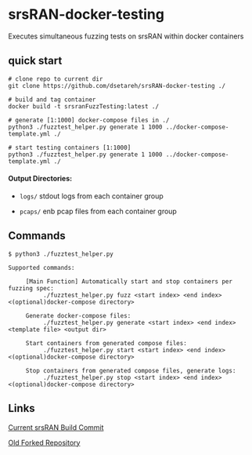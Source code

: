 # srsRAN-docker-testing

Executes simultaneous fuzzing tests on srsRAN within docker containers

## quick start

```
# clone repo to current dir
git clone https://github.com/dsetareh/srsRAN-docker-testing ./

# build and tag container
docker build -t srsranFuzzTesting:latest ./                                           

# generate [1:1000] docker-compose files in ./
python3 ./fuzztest_helper.py generate 1 1000 ../docker-compose-template.yml ./ 

# start testing containers [1:1000]
python3 ./fuzztest_helper.py generate 1 1000 ../docker-compose-template.yml ./ 

```

#### Output Directories:
- `logs/` stdout logs from each container group

- `pcaps/` enb pcap files from each container group
## Commands
```
$ python3 ./fuzztest_helper.py 

Supported commands:

     [Main Function] Automatically start and stop containers per fuzzing spec:
          ./fuzztest_helper.py fuzz <start index> <end index> <(optional)docker-compose directory>

     Generate docker-compose files:
          ./fuzztest_helper.py generate <start index> <end index> <template file> <output dir>

     Start containers from generated compose files:
          ./fuzztest_helper.py start <start index> <end index> <(optional)docker-compose directory>

     Stop containers from generated compose files, generate logs:
          ./fuzztest_helper.py stop <start index> <end index> <(optional)docker-compose directory>
```

## Links

[Current srsRAN Build Commit](https://github.com/dsetareh/srsRAN/tree/91557b14c25a3d6ae819175149237c8c00061c62)

[Old Forked Repository](https://github.com/dsetareh/srsRAN-docker-emulated)
